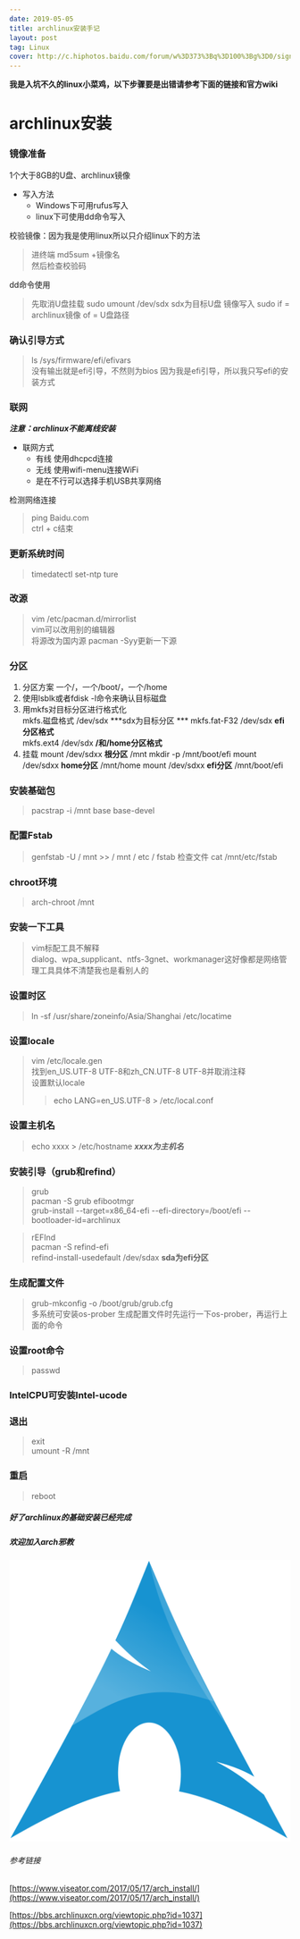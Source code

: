 ```yaml
---
date: 2019-05-05
title: archlinux安装手记
layout: post
tag: Linux
cover: http://c.hiphotos.baidu.com/forum/w%3D373%3Bq%3D100%3Bg%3D0/sign=c497742ba818972ba33a06cdd5f60ab4/985271b5c9ea15ce2252a836b5003af33a87b23e.jpg?&src=http%3A%2F%2Fimgsrc.baidu.com%2Fforum%2Fpic%2Fitem%2F985271b5c9ea15ce2252a836b5003af33a87b23e.jpg
---
```


**我是入坑不久的linux小菜鸡，以下步骤要是出错请参考下面的链接和官方wiki**  

archlinux安装
===
### 镜像准备
1个大于8GB的U盘、archlinux镜像
* 写入方法
    + Windows下可用rufus写入
    + linux下可使用dd命令写入

校验镜像：因为我是使用linux所以只介绍linux下的方法 
>进终端 md5sum +镜像名  
 然后检查校验码 
   

dd命令使用
>先取消U盘挂载 sudo umount /dev/sdx sdx为目标U盘
>镜像写入 sudo if = archlinux镜像 of = U盘路径

### 确认引导方式
>ls /sys/firmware/efi/efivars  
>没有输出就是efi引导，不然则为bios
>因为我是efi引导，所以我只写efi的安装方式

### 联网
***注意：archlinux不能离线安装***
* 联网方式
    + 有线  使用dhcpcd连接
    + 无线  使用wifi-menu连接WiFi
    + 是在不行可以选择手机USB共享网络

检测网络连接
>ping Baidu.com  
>ctrl + c结束

### 更新系统时间
>timedatectl set-ntp ture

### 改源
>vim /etc/pacman.d/mirrorlist  
>vim可以改用别的编辑器  
>将源改为国内源
>pacman -Syy更新一下源

### 分区

1. 分区方案  一个/，一个/boot/，一个/home
2. 使用lsblk或者fdisk -l命令来确认目标磁盘
3. 用mkfs对目标分区进行格式化  
    mkfs.磁盘格式 /dev/sdx    ***sdx为目标分区 ***
    mkfs.fat-F32 /dev/sdx     **efi分区格式**  
    mkfs.ext4 /dev/sdx     **/和/home分区格式** 
4. 挂载
    mount /dev/sdxx **根分区** /mnt
    mkdir -p /mnt/boot/efi
    mount /dev/sdxx  **home分区** /mnt/home
    mount /dev/sdxx  **efi分区** /mnt/boot/efi

### 安装基础包
>pacstrap -i /mnt base base-devel

### 配置Fstab
>genfstab -U / mnt >> / mnt / etc / fstab
>检查文件 cat /mnt/etc/fstab

### chroot环境
>arch-chroot /mnt

### 安装一下工具
>vim标配工具不解释  
>dialog、wpa_supplicant、ntfs-3gnet、workmanager这好像都是网络管理工具具体不清楚我也是看别人的

### 设置时区
>ln -sf /usr/share/zoneinfo/Asia/Shanghai /etc/locatime  

### 设置locale
>vim /etc/locale.gen  
>找到en_US.UTF-8 UTF-8和zh_CN.UTF-8 UTF-8并取消注释  
>设置默认locale
>
>>echo LANG=en_US.UTF-8 > /etc/local.conf

### 设置主机名
>echo xxxx > /etc/hostname         ***xxxx为主机名***

### 安装引导（grub和refind）
>grub  
>pacman -S grub efibootmgr  
>grub-install --target=x86_64-efi --efi-directory=/boot/efi --bootloader-id=archlinux

>rEFInd  
>pacman -S refind-efi  
>refind-install-usedefault /dev/sdax **sda为efi分区**

### 生成配置文件
>grub-mkconfig -o /boot/grub/grub.cfg  
>多系统可安装os-prober  生成配置文件时先运行一下os-prober，再运行上面的命令

### 设置root命令
>passwd

### IntelCPU可安装Intel-ucode

### 退出
>exit  
>umount -R /mnt

### 重启
>reboot

#####  好了archlinux的基础安装已经完成
#####  欢迎加入arch邪教
![archlinux](/assets/img/archlinux/Archlinux.png)

###### 参考链接
[https://www.viseator.com/2017/05/17/arch_install/](https://www.viseator.com/2017/05/17/arch_install/)


[https://bbs.archlinuxcn.org/viewtopic.php?id=1037](https://bbs.archlinuxcn.org/viewtopic.php?id=1037)
